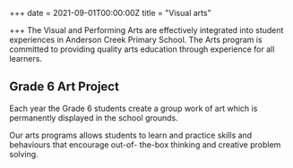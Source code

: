+++
date = 2021-09-01T00:00:00Z
title = "Visual arts"

+++
The Visual and Performing Arts are effectively integrated into student experiences in Anderson Creek Primary School. The Arts program is committed to providing quality arts education through experience for all learners.

## Grade 6 Art Project

Each year the Grade 6 students create a group work of art which is permanently displayed in the school grounds.

Our arts programs allows students to learn and practice skills and behaviours that encourage out-of- the-box thinking and creative problem solving.